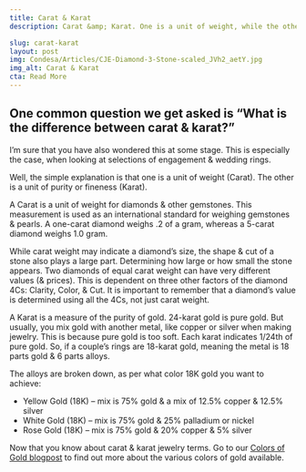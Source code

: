 ```yaml
---
title: Carat & Karat
description: Carat &amp; Karat. One is a unit of weight, while the other is a unit of purity. Both are important factors when it comes to jewelry &amp; gemstones.

slug: carat-karat
layout: post
img: Condesa/Articles/CJE-Diamond-3-Stone-scaled_JVh2_aetY.jpg
img_alt: Carat & Karat
cta: Read More
---
```

## One common question we get asked is “What is the difference between carat & karat?”
I’m sure that you have also wondered this at some stage. This is especially the case, when looking at selections of engagement & wedding rings.

Well, the simple explanation is that one is a unit of weight (Carat). The other is a unit of purity or fineness (Karat).

A Carat is a unit of weight for diamonds & other gemstones. This measurement is used as an international standard for weighing gemstones & pearls. A one-carat diamond weighs .2 of a gram, whereas a 5-carat diamond weighs 1.0 gram.

While carat weight may indicate a diamond’s size, the shape & cut of a stone also plays a large part. Determining how large or how small the stone appears. Two diamonds of equal carat weight can have very different values (& prices). This is dependent on three other factors of the diamond 4Cs: Clarity, Color, & Cut. It is important to remember that a diamond’s value is determined using all the 4Cs, not just carat weight.

A Karat is a measure of the purity of gold. 24-karat gold is pure gold. But usually, you mix gold with another metal, like copper or silver when making jewelry. This is because pure gold is too soft. Each karat indicates 1/24th of pure gold. So, if a couple’s rings are 18-karat gold, meaning the metal is 18 parts gold & 6 parts alloys.

The alloys are broken down, as per what color 18K gold you want to achieve:
- Yellow Gold (18K) – mix is 75% gold & a mix of 12.5% copper & 12.5% silver
- White Gold (18K)  – mix is 75% gold & 25% palladium or nickel
- Rose Gold (18K) – mix is 75% gold & 20% copper & 5% silver

Now that you know about carat & karat jewelry terms. Go to our [Colors of Gold blogpost](https://www.condesajewelryexpertise.com/articles/colorsofgold/) to find out more about the various colors of gold available.